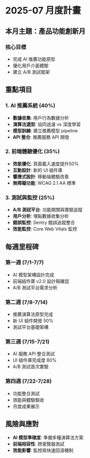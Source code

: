 # 2025-07 月度計畫

## 本月主題：產品功能創新月

### 核心目標
- 完成 AI 推薦功能原型
- 優化用戶介面體驗
- 建立 A/B 測試框架

## 重點項目

### 1. AI 推薦系統 (40%)
- **數據收集**: 用戶行為數據分析
- **演算法選型**: 協同過濾 vs 深度學習
- **模型訓練**: 建立推薦模型 pipeline
- **API 整合**: 推薦服務 API 開發

### 2. 前端體驗優化 (35%)
- **效能優化**: 頁面載入速度提升50%
- **互動設計**: 新的 UI 組件庫
- **響應式設計**: 移動端體驗改善
- **無障礙功能**: WCAG 2.1 AA 標準

### 3. 測試與監控 (25%)
- **A/B 測試平台**: 功能開關與實驗追蹤
- **用戶分析**: 埋點數據收集分析  
- **錯誤監控**: Sentry 錯誤追蹤整合
- **效能監控**: Core Web Vitals 監控

## 每週里程碑

### 第一週 (7/1-7/7)
- AI 模型架構設計完成
- 前端組件庫 v2.0 設計稿確認
- A/B 測試平台需求分析

### 第二週 (7/8-7/14)
- 推薦演算法原型完成
- 新 UI 組件開發 50%
- 測試平台基礎架構

### 第三週 (7/15-7/21)  
- AI 服務 API 整合測試
- UI 組件庫完成度 80%
- A/B 測試首次實驗

### 第四週 (7/22-7/28)
- 功能整合測試
- 效能與體驗驗收  
- 月度成果展示

## 風險與應對
- **AI 模型準確度**: 準備多種演算法方案
- **前端相容性**: 跨瀏覽器測試
- **效能影響**: 監控與快速回滾機制
